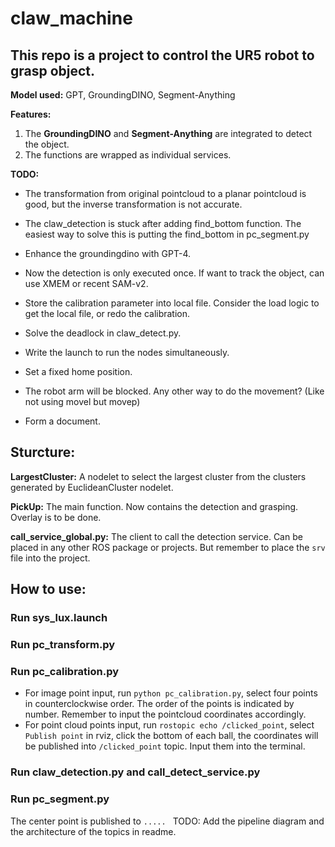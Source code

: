 # claw_machine

## This repo is a project to control the UR5 robot to grasp object. 
**Model used:** 
GPT, GroundingDINO, Segment-Anything

**Features:** 
1. The **GroundingDINO** and **Segment-Anything** are integrated to detect the object.
2. The functions are wrapped as individual services. 

**TODO:**
- The transformation from original pointcloud to a planar pointcloud is good, but the inverse transformation is not accurate.
- The claw_detection is stuck after adding find_bottom function. The easiest way to solve this is putting the find_bottom in pc_segment.py
- Enhance the groundingdino with GPT-4.
- Now the detection is only executed once. If want to track the object, can use XMEM or recent SAM-v2.

- Store the calibration parameter into local file. Consider the load logic to get the local file, or redo the calibration.
- Solve the deadlock in claw_detect.py.
- Write the launch to run the nodes simultaneously.

- Set a fixed home position.
- The robot arm will be blocked. Any other way to do the movement? (Like not using movel but movep)
- Form a document.


## Sturcture:

**LargestCluster:** A nodelet to select the largest cluster from the clusters generated by EuclideanCluster nodelet.

**PickUp:** The main function. Now contains the detection and grasping. Overlay is to be done.

**call_service_global.py:** The client to call the detection service. Can be placed in any other ROS package or projects. But remember to place the `srv` file into the project.

## How to use:
### Run sys_lux.launch
### Run pc_transform.py

### Run pc_calibration.py
 - For image point input, run `python pc_calibration.py`, select four points in counterclockwise order. The order of the points is indicated by number. Remember to input the pointcloud coordinates accordingly.
 - For point cloud points input, run `rostopic echo /clicked_point`, select `Publish point` in rviz, click the bottom of each ball, the coordinates will be published into `/clicked_point` topic. Input them into the terminal.
### Run claw_detection.py and call_detect_service.py

### Run pc_segment.py
The center point is published to `..... ` TODO: Add the pipeline diagram and the architecture of the topics in readme.
